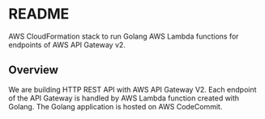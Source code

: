# README

AWS CloudFormation stack to run Golang AWS Lambda functions for endpoints of AWS API Gateway v2.

## Overview

We are building HTTP REST API with AWS API Gateway V2. Each endpoint of the API Gateway is handled by AWS Lambda function created with Golang. The Golang application is hosted on AWS CodeCommit.
